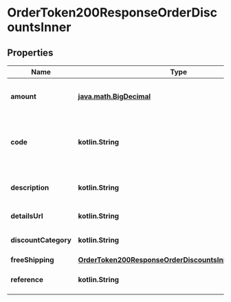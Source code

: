 
# OrderToken200ResponseOrderDiscountsInner

## Properties
Name | Type | Description | Notes
------------ | ------------- | ------------- | -------------
**amount** | [**java.math.BigDecimal**](java.math.BigDecimal.md) | El monto total del descuento de la orden. |  [optional]
**code** | **kotlin.String** | El código del descuento que se aplicara en la orden |  [optional]
**description** | **kotlin.String** | La descripción del descuento |  [optional]
**detailsUrl** | **kotlin.String** | URL del descuento |  [optional]
**discountCategory** | **kotlin.String** | Categoría del descuento |  [optional]
**freeShipping** | [**OrderToken200ResponseOrderDiscountsInnerFreeShipping**](OrderToken200ResponseOrderDiscountsInnerFreeShipping.md) |  |  [optional]
**reference** | **kotlin.String** | Referencia del descuento |  [optional]



